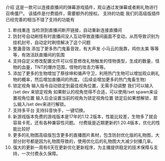 介绍
这是一款可以连接直播间的弹幕游戏插件，观众通过发弹幕或者刷礼物进行召唤僵尸。
该插件是付费插件，需要额外的授权。
支持的功能
我们的高级版插件已经完善的相当不错了支持的功能有
1. 断线重连​
当检测到直播间断开链接，自动重新连接直播间
2. 防封号自动刷怪​
有时直播间没人互动导致直播间画面不变动，从而导致识别为挂机封号，自动定时刷怪解决了这个问题
3. 整蛊音效​
添加了更多热门鬼畜音效，有大声发 小马云的我靠，鸡你太美 等等等，有效活跃直播间的氛围
4. 支持自定义修改配置文件​
可以任意修改礼物触发的怪物类型，生成的数量，怪物的血量，TNT的爆炸范围，怪物的攻击力等等。
5. 添加了更多的生物​
增加了蔡徐坤和循声守卫，利用热门生物可以增加观众刷礼物的概率，然后增加直播间的热度。（后续会增加更多的热门鬼畜生物）
6. 锁定视角​
输入指令自动锁定到最佳视角位置，无需手动调整
我们可以输入 /set dev 来锁定视角
如果默认的视角觉得不合适，可以使用/set spawn来设置视角位置
输入后会设置当前的视角为锁定视角位置
锁定后如果想解锁，那么输入/set dev来进行解锁。
7. 支持多平台​
支持抖音快手，一键切换。
8. 新游戏版本​
免费的游戏版本是17年的1.12.2版本，性能比较差，生物多了就会容易卡死，还有各种兼容性问题。
付费版是近期更新的1.20.4版本，优化的性能比较好
9. 更多的礼物图​
高级版包含更多的直播图片素材，包含防封优化版的礼物图，大部分封号都是因为礼物图导致的，使用优化后的礼物图大大减少封播几率。
10. 强大的更新​
一周有6天在更新优化更新程序，为主播提供稳定的技术保障与支持，一次付费永久保障。
